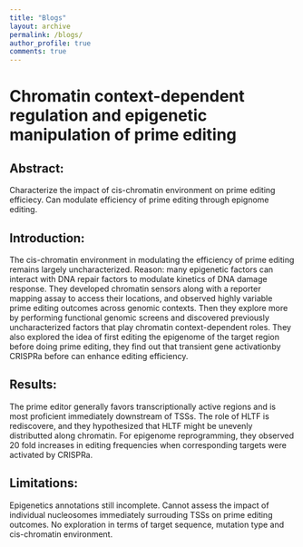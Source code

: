 ```yaml
---
title: "Blogs"
layout: archive
permalink: /blogs/
author_profile: true
comments: true
---
```


# Chromatin context-dependent regulation and epigenetic manipulation of prime editing

## Abstract:

Characterize the impact of cis-chromatin environment on prime editing efficiecy. Can modulate efficiency of prime editing through epignome editing.

## Introduction:

The cis-chromatin environment in modulating the efficiency of prime editing remains largely uncharacterized. Reason: many epigenetic factors can interact with DNA repair factors to modulate kinetics of DNA damage response. They developed chromatin sensors along with a reporter mapping assay to access their locations, and observed highly variable prime editing outcomes across genomic contexts. Then they explore more by performing functional genomic screens and discovered previously uncharacterized factors that play chromatin context-dependent roles. They also explored the idea of first editing the epigenome of the target region before doing prime editing, they find out that transient gene activationby CRISPRa before can enhance editing efficiency.

## Results:

The prime editor generally favors transcriptionally active regions and is most proficient immediately downstream of TSSs. The role of HLTF is rediscovere, and they hypothesized that HLTF might be unevenly distributted along chromatin. For epigenome reprogramming, they observed 20 fold increases in editing frequencies when corresponding targets were activated by CRISPRa.

## Limitations:

Epigenetics annotations still incomplete. Cannot assess the impact of individual nucleosomes immediately surrouding TSSs on prime editing outcomes. No exploration in terms of target sequence, mutation type and cis-chromatin environment.
